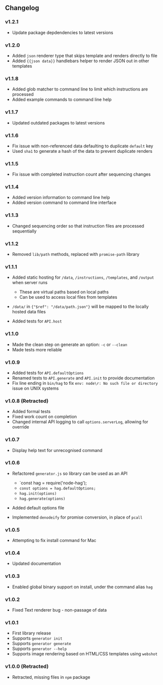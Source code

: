 ## Changelog
### v1.2.1
- Update package depdendencies to latest versions

### v1.2.0
- Added `json` renderer type that skips template and renders directly to file
- Added `{{json data}}` handlebars helper to render JSON out in other templates

### v1.1.8
- Added glob matcher to command line to limit which instructions are processed
- Added example commands to command line help

### v1.1.7
- Updated outdated packages to latest versions

### v1.1.6
- Fix issue with non-referenced data defaulting to duplicate `default` key
- Used `sha1` to generate a hash of the data to prevent duplicate renders

### v1.1.5
- Fix issue with completed instruction count after sequencing changes

### v1.1.4
- Added version information to command line help
- Added version command to command line interface

### v1.1.3
- Changed sequencing order so that instruction files are processed sequentially

### v1.1.2
- Removed `lib/path` methods, replaced with `promise-path` library

### v1.1.1
- Added static hosting for `/data`, `/instructions`, `/templates`, and `/output` when server runs
  - These are virtual paths based on local paths
  - Can be used to access local files from templates

- `/data/` in `{"$ref": "/data/path.json"}` will be mapped to the locally hosted data files
- Added tests for `API.host`

### v1.1.0
- Made the clean step on generate an option: `-c` or `--clean`
- Made tests more reliable

### v1.0.9
- Added tests for `API.defaultOptions`
- Renamed tests to `API.generate` and `API.init` to provide documentation
- Fix line ending in `bin/hag` to fix `env: node\r: No such file or directory` issue on UNIX systems

### v1.0.8 (Retracted)
- Added formal tests
- Fixed work count on completion
- Changed internal API logging to call `options.serverLog`, allowing for override

### v1.0.7
- Display help text for unrecognised command

### v1.0.6
- Refactored `generator.js` so library can be used as an API
  - `const hag = require('node-hag');
  - `const options = hag.defaultOptions;`
  - `hag.init(options)`
  - `hag.generate(options)`

- Added default options file
- Implemented `denodeify` for promise conversion, in place of `pcall`

### v1.0.5
- Attempting to fix install command for Mac

### v1.0.4
- Updated documentation

### v1.0.3
- Enabled global binary support on install, under the command alias `hag`

### v1.0.2
- Fixed Text renderer bug - non-passage of data

### v1.0.1
- First library release
- Supports `generator init`
- Supports `generator generate`
- Supports `generator --help`
- Supports image rendering based on HTML/CSS templates using `webshot`

### v1.0.0 (Retracted)
- Retracted, missing files in `npm` package
